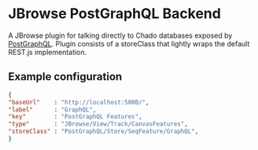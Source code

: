 # JBrowse PostGraphQL Backend

A JBrowse plugin for talking directly to Chado databases exposed by [PostGraphQL](https://github.com/calebmer/postgraphql).
Plugin consists of a storeClass that lightly wraps the default REST.js implementation.

## Example configuration

```json
{
"baseUrl"    : "http://localhost:5000/",
"label"      : "GraphQL",
"key"        : "PostGraphQL Features",
"type"       : "JBrowse/View/Track/CanvasFeatures",
"storeClass" : "PostGraphQL/Store/SeqFeature/GraphQL",
}
```
